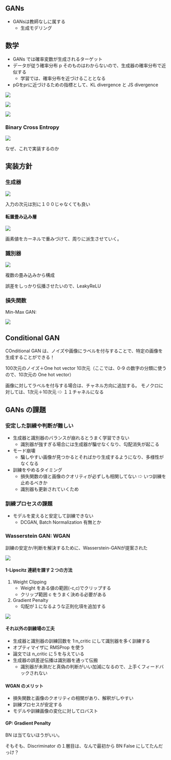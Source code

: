 ## GANs
- GANsは教師なしに属する
    - 生成モデリング

## 数学
- GANs では確率変数が生成されるターゲット
- データが従う確率分布 p そのものはわからないので、生成器の確率分布で近似する
    - 学習では、確率分布を近づけることとなる
- pGをprに近づけるための指標として、KL divergence と JS divergence

![](imgs/divergence.png)

![](imgs/gan_loss.png)

![](imgs/expectation.png)

### Binary Cross Entropy
![](imgs/binary_cross_entropy.png)

なぜ、これで実装するのか


## 実装方針

### 生成器
![](imgs/generator.png)

入力の次元は別に１００じゃなくても良い

#### 転置畳み込み層
![](imgs/transpose_conv.png)

画素値をカーネルで重みづけて、周りに派生させていく。

### 識別器
![](imgs/disc.png)

複数の畳み込みから構成

誤差をしっかり伝播させたいので、LeakyReLU

### 損失関数
Min-Max GAN: 

![](imgs/loss_func.png)


## Conditional GAN
COnditional GAN は、ノイズや画像にラベルを付与することで、特定の画像を生成することができる！

100次元のノイズ＋One hot vector 10次元（ここでは、0-9 の数字の分類に使うので、10次元の One hot vector）

画像に対してラベルを付与する場合は、チャネル方向に追加する。
モノクロに対しては、1次元＋10次元 ⇨ １１チャネルになる

## GANs の課題

### 安定した訓練や判断が難しい
- 生成器と識別器のバランスが崩れるとうまく学習できない
    - 識別器が強すぎる場合には生成器が騙せなくなり、勾配消失が起こる
- モード崩壊
    - 騙しやすい画像が見つかるとそればかり生成するようになり、多様性がなくなる
- 訓練をやめるタイミング
    - 損失関数の値と画像のクオリティが必ずしも相関してない ⇨ いつ訓練を止めるべきか
    - 識別器も更新されていくため

### 訓練プロセスの課題
- モデルを変えると安定して訓練できない
    - DCGAN, Batch Normalization 有無とか

### Wasserstein GAN: WGAN
訓練の安定か/判断を解決するために、Wasserstein-GANが提案された

![](imgs/wasserstein_gan.png)

#### 1-Lipscitz 連続を課す２つの方法
1. Weight Clipping
    * Weight をある値の範囲(-c,c)でクリップする
    * クリップ範囲 c をうまく決める必要がある
1. Gradient Penalty
    * 勾配が１になるような正則化項を追加する

![](imgs/gradient_penalty.png)

#### それ以外の訓練場の工夫
- 生成器と識別器の訓練回数を 1:n_critic にして識別器を多く訓練する
- オプティマイザに RMSProp を使う
- 論文では n_critic に５を与えている
- 生成器の誤差逆伝播は識別器を通って伝搬
    - 識別器が未熟だと真偽の判断がいい加減になるので、上手くフィードバックされない

#### WGAN のメリット
- 損失関数と画像のクオリティの相関があり、解釈がしやすい
- 訓練プロセスが安定する
- モデルや訓練画像の変化に対してロバスト

#### GP: Gradient Penalty
BN は当てないほうがいい。

そもそも、Discriminator の１層目は、なんで最初から BN False にしてたんだっけ？


